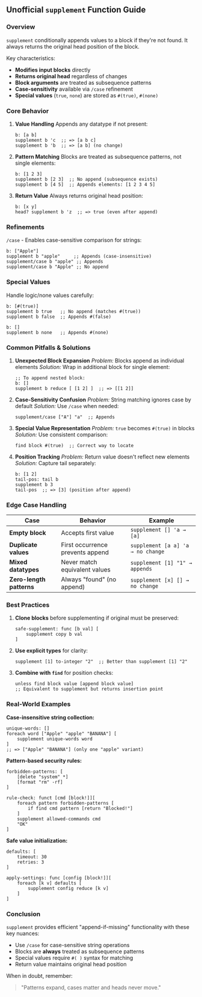 ## Unofficial `supplement` Function Guide


### Overview

`supplement` conditionally appends values to a block if they're not found. It always returns the original head position of the block.

Key characteristics:

- **Modifies input blocks** directly
- **Returns original head** regardless of changes
- **Block arguments** are treated as subsequence patterns
- **Case-sensitivity** available via `/case` refinement
- **Special values** (`true`, `none`) are stored as `#(true)`, `#(none)`
  
 ### Core Behavior


1. **Value Handling**
   Appends any datatype if not present:
   
   ```rebol
   b: [a b] 
   supplement b 'c  ;; => [a b c]
   supplement b 'b  ;; => [a b] (no change)
   ```
2. **Pattern Matching**
   Blocks are treated as subsequence patterns, not single elements:
   
   ```rebol
   b: [1 2 3]
   supplement b [2 3]  ;; No append (subsequence exists)
   supplement b [4 5]  ;; Appends elements: [1 2 3 4 5]
   ```
3. **Return Value**
   Always returns original head position:
   
   ```rebol
   b: [x y]
   head? supplement b 'z  ;; => true (even after append)
   ```

### Refinements

`/case` - Enables case-sensitive comparison for strings:

```rebol
b: ["Apple"]
supplement b "apple"     ;; Appends (case-insensitive)
supplement/case b "apple" ;; Appends
supplement/case b "Apple" ;; No append
```

### Special Values

Handle logic/none values carefully:

```rebol
b: [#(true)]
supplement b true   ;; No append (matches #(true))
supplement b false  ;; Appends #(false)

b: []
supplement b none   ;; Appends #(none)
```

### Common Pitfalls & Solutions

1. **Unexpected Block Expansion**
   *Problem:* Blocks append as individual elements
   *Solution:* Wrap in additional block for single element:
   
   ```rebol
   ;; To append nested block:
   b: []
   supplement b reduce [ [1 2] ]  ;; => [[1 2]]
   ```
2. **Case-Sensitivity Confusion**
   *Problem:* String matching ignores case by default
   *Solution:* Use `/case` when needed:
   
   ```rebol
   supplement/case ["A"] "a"  ;; Appends
   ```
3. **Special Value Representation**
   *Problem:* `true` becomes `#(true)` in blocks
   *Solution:* Use consistent comparison:
   
   ```rebol
   find block #(true)  ;; Correct way to locate
   ```
4. **Position Tracking**
   *Problem:* Return value doesn't reflect new elements
   *Solution:* Capture tail separately:
   
   ```rebol
   b: [1 2]
   tail-pos: tail b
   supplement b 3
   tail-pos  ;; => [3] (position after append)
   ```

### Edge Case Handling

| Case | Behavior | Example |
|------|----------|---------|
| **Empty block** | Accepts first value | `supplement [] 'a → [a]` |
| **Duplicate values** | First occurrence prevents append | `supplement [a a] 'a → no change` |
| **Mixed datatypes** | Never match equivalent values | `supplement [1] "1" → appends` |
| **Zero-length patterns** | Always "found" (no append) | `supplement [x] [] → no change` |

### Best Practices

1. **Clone blocks** before supplementing if original must be preserved:
   
   ```rebol
   safe-supplement: func [b val] [
       supplement copy b val
   ]
   ```
2. **Use explicit types** for clarity:
   
   ```rebol
   supplement [1] to-integer "2"  ;; Better than supplement [1] "2"
   ```
3. **Combine with `find`** for position checks:
   
   ```rebol
   unless find block value [append block value]
   ;; Equivalent to supplement but returns insertion point
   ```

### Real-World Examples

**Case-insensitive string collection:**

```rebol
unique-words: []
foreach word ["Apple" "apple" "BANANA"] [
    supplement unique-words word
]
;; => ["Apple" "BANANA"] (only one "apple" variant)
```

**Pattern-based security rules:**

```rebol
forbidden-patterns: [
    [delete "system" *]
    [format "rm" -rf]
]

rule-check: funct [cmd [block!]][
    foreach pattern forbidden-patterns [
        if find cmd pattern [return "Blocked!"]
    ]
    supplement allowed-commands cmd
    "OK"
]
```

**Safe value initialization:**

```rebol
defaults: [
    timeout: 30
    retries: 3
]

apply-settings: func [config [block!]][
    foreach [k v] defaults [
        supplement config reduce [k v]
    ]
]
```

### Conclusion

`supplement` provides efficient "append-if-missing" functionality with these key nuances:

- Use `/case` for case-sensitive string operations
- Blocks are **always** treated as subsequence patterns
- Special values require `#( )` syntax for matching
- Return value maintains original head position

When in doubt, remember:

> "Patterns expand, cases matter and heads never move."


